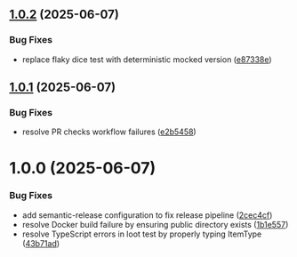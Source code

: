 ## [1.0.2](https://github.com/mittonface/claude-go-wild/compare/v1.0.1...v1.0.2) (2025-06-07)


### Bug Fixes

* replace flaky dice test with deterministic mocked version ([e87338e](https://github.com/mittonface/claude-go-wild/commit/e87338ee4c752c1ffe5600ada218b3514920fc07))

## [1.0.1](https://github.com/mittonface/claude-go-wild/compare/v1.0.0...v1.0.1) (2025-06-07)


### Bug Fixes

* resolve PR checks workflow failures ([e2b5458](https://github.com/mittonface/claude-go-wild/commit/e2b5458d6bf69e133aa28a50b7bebd962c6e9f35))

# 1.0.0 (2025-06-07)


### Bug Fixes

* add semantic-release configuration to fix release pipeline ([2cec4cf](https://github.com/mittonface/claude-go-wild/commit/2cec4cf4fdd671a34b13f4cec3dcfeb8f75df0ab))
* resolve Docker build failure by ensuring public directory exists ([1b1e557](https://github.com/mittonface/claude-go-wild/commit/1b1e55782397660841bcb4bd88285299ce9e46e1))
* resolve TypeScript errors in loot test by properly typing ItemType ([43b71ad](https://github.com/mittonface/claude-go-wild/commit/43b71ad01b8084903e3d26a6ccdcd6f2237d0fb9))
